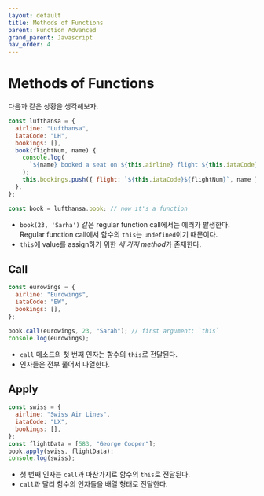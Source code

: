 ```yaml
---
layout: default
title: Methods of Functions
parent: Function Advanced
grand_parent: Javascript
nav_order: 4
---
```


# Methods of Functions

다음과 같은 상황을 생각해보자.

```javascript
const lufthansa = {
  airline: "Lufthansa",
  iataCode: "LH",
  bookings: [],
  book(flightNum, name) {
    console.log(
      `${name} booked a seat on ${this.airline} flight ${this.iataCode}${flightNum}`
    );
    this.bookings.push({ flight: `${this.iataCode}${flightNum}`, name });
  },
};

const book = lufthansa.book; // now it's a function
```

- `book(23, 'Sarha')` 같은 regular function call에서는 에러가 발생한다. Regular function call에서 함수의 `this`는 `undefined`이기 때문이다.
- `this`에 value를 assign하기 위한 *세 가지 method*가 존재한다.

## Call

```javascript
const eurowings = {
  airline: "Eurowings",
  iataCode: "EW",
  bookings: [],
};

book.call(eurowings, 23, "Sarah"); // first argument: `this`
console.log(eurowings);
```

- `call` 메소드의 첫 번째 인자는 함수의 `this`로 전달된다.
- 인자들은 전부 풀어서 나열한다.

## Apply

```javascript
const swiss = {
  airline: "Swiss Air Lines",
  iataCode: "LX",
  bookings: [],
};
const flightData = [583, "George Cooper"];
book.apply(swiss, flightData);
console.log(swiss);
```

- 첫 번째 인자는 `call`과 마찬가지로 함수의 `this`로 전달된다.
- `call`과 달리 함수의 인자들을 배열 형태로 전달한다.
